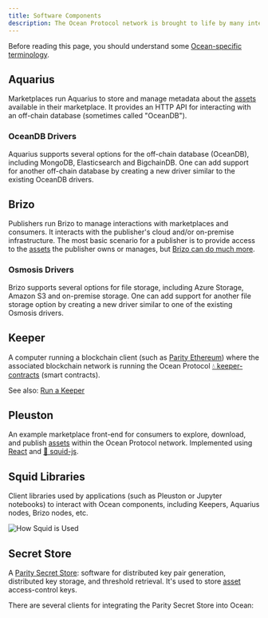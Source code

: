 ```yaml
---
title: Software Components
description: The Ocean Protocol network is brought to life by many interacting symbiotic software components.
---
```


Before reading this page, you should understand some [Ocean-specific terminology](/concepts/terminology/).

## Aquarius

Marketplaces run Aquarius to store and manage metadata about the [assets](/concepts/terminology/#asset-or-data-asset) available in their marketplace. It provides an HTTP API for interacting with an off-chain database (sometimes called "OceanDB").

<repo name="aquarius"></repo>

### OceanDB Drivers

Aquarius supports several options for the off-chain database (OceanDB), including MongoDB, Elasticsearch and BigchainDB. One can add support for another off-chain database by creating a new driver similar to the existing OceanDB drivers.

<repo name="oceandb-mongodb-driver"></repo>
<repo name="oceandb-bigchaindb-driver"></repo>
<repo name="oceandb-elasticsearch-driver"></repo>

## Brizo

Publishers run Brizo to manage interactions with marketplaces and consumers.
It interacts with the publisher's cloud and/or on-premise infrastructure.
The most basic scenario for a publisher is to provide access to the [assets](/concepts/terminology/#asset-or-data-asset) the publisher owns or manages, but [Brizo can do much more](/concepts/architecture/#brizo).

<repo name="brizo"></repo>

### Osmosis Drivers

Brizo supports several options for file storage, including Azure Storage, Amazon S3 and on-premise storage. One can add support for another file storage option by creating a new driver similar to one of the existing Osmosis drivers.

<repo name="osmosis-azure-driver"></repo>
<repo name="osmosis-aws-driver"></repo>
<repo name="osmosis-on-premise-driver"></repo>

## Keeper

A computer running a blockchain client
(such as [Parity Ethereum](https://www.parity.io/ethereum/))
where the associated blockchain network is running the Ocean Protocol
[💧 keeper-contracts](https://github.com/oceanprotocol/keeper-contracts)
(smart contracts).

<repo name="keeper-contracts"></repo>

See also: [Run a Keeper](/setup/keeper/)

## Pleuston

An example marketplace front-end for consumers to explore, download, and publish [assets](/concepts/terminology/#asset-or-data-asset) within the Ocean Protocol network. Implemented using [React](https://reactjs.org/) and [🦑 squid-js](https://github.com/oceanprotocol/squid-js).

<repo name="pleuston"></repo>

## Squid Libraries

Client libraries used by applications (such as Pleuston or Jupyter notebooks) to interact with Ocean components, including Keepers, Aquarius nodes, Brizo nodes, etc.

![How Squid is Used](images/ocean-squid-ecosystem.png)

<repo name="squid-js"></repo>
<repo name="squid-py"></repo>
<repo name="squid-java"></repo>

## Secret Store

A [Parity Secret Store](https://wiki.parity.io/Secret-Store): software for distributed key pair generation, distributed key storage, and threshold retrieval. It's used to store [asset](/concepts/terminology/#asset-or-data-asset) access-control keys.

There are several clients for integrating the Parity Secret Store into Ocean:

<repo name="secret-store-client-js"></repo>
<repo name="secret-store-client-py"></repo>
<repo name="secret-store-client-java"></repo>
